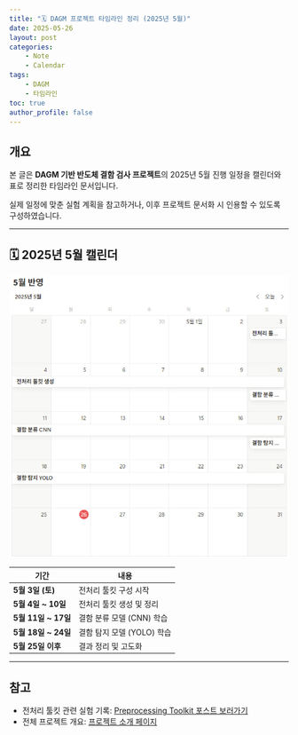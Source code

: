 ```yaml
---
title: "🗓️ DAGM 프로젝트 타임라인 정리 (2025년 5월)"
date: 2025-05-26
layout: post
categories: 
    - Note
    - Calendar
tags: 
    - DAGM
    - 타임라인
toc: true
author_profile: false
---
```


## 개요

본 글은 **DAGM 기반 반도체 결함 검사 프로젝트**의 2025년 5월 진행 일정을 캘린더와 표로 정리한 타임라인 문서입니다.

실제 일정에 맞춘 실험 계획을 참고하거나, 이후 프로젝트 문서화 시 인용할 수 있도록 구성하였습니다.

---

## 🗓️ 2025년 5월 캘린더

![프로젝트 일정](/assets/images/2025/timeline-may.png)

| 기간             | 내용                     |
|------------------|--------------------------|
| **5월 3일 (토)**     | 전처리 툴킷 구성 시작       |
| **5월 4일 ~ 10일**   | 전처리 툴킷 생성 및 정리    |
| **5월 11일 ~ 17일**  | 결함 분류 모델 (CNN) 학습  |
| **5월 18일 ~ 24일**  | 결함 탐지 모델 (YOLO) 학습 |
| **5월 25일 이후**    | 결과 정리 및 고도화        |

---

## 참고

- 전처리 툴킷 관련 실험 기록: [Preprocessing Toolkit 포스트 보러가기](/posts/2025-05-25-preprocessing-toolkit)
- 전체 프로젝트 개요: [프로젝트 소개 페이지](/projects/dagm-defect-detection)

